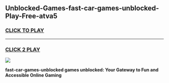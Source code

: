 
## Unblocked-Games-fast-car-games-unblocked-Play-Free-atva5
<h3>
<a href="https://premium76.site?title=fast-car-games-unblocked&ref=10A">CLICK TO PLAY</a></h3>
<hr>

<h3>
<a href="https://premium76.site?title=fast-car-games-unblocked&ref=10A">CLICK 2 PLAY</a>
  
</h3>

<a href="https://premium76.site?title=fast-car-games-unblocked&ref=10A"><img src="https://clearcache.store/games.png"></a>


**fast-car-games-unblocked games unblocked: Your Gateway to Fun and Accessible Online Gaming**
